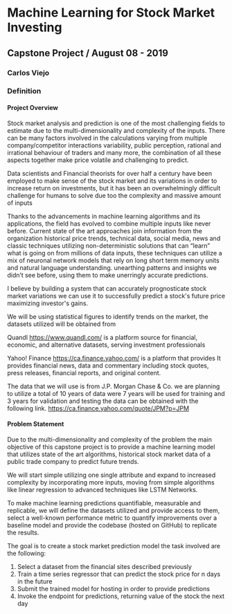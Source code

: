 # Machine Learning for Stock Market Investing
## Capstone Project / August 08 - 2019
### Carlos Viejo

### Definition
#### Project Overview
Stock market analysis and prediction is one of the most challenging fields to estimate due to the multi-dimensionality and complexity of the inputs. There can be many factors involved in the calculations varying from multiple company/competitor interactions variability, public perception, rational and irrational behaviour of traders and many more, the combination of all these aspects together make price volatile and challenging to predict.

Data scientists and Financial theorists for over half a century have been employed to make sense of the stock market and its variations in order to increase return on investments, but it has been an overwhelmingly difficult challenge for humans to solve due too  the complexity and massive amount of inputs

Thanks to the advancements in machine learning algorithms and its applications, the field has evolved to combine multiple inputs like never before. Current state of the art approaches join information from the organization historical price trends, technical data, social media, news and classic techniques utilizing non-deterministic solutions that can “learn” what is going on from millions of data inputs, these techniques can utilize a mix of neuronal network models that rely on long short term memory units and natural language understanding. unearthing patterns and insights we didn’t see before, using them to make unerringly accurate predictions.

I believe by building a system that can accurately prognosticate stock market variations we can use it to successfully predict a stock's future price maximizing investor's gains.

We will be using statistical figures to identify trends on the market, the datasets utilized will be obtained from 

Quandl 
https://www.quandl.com/ is a platform source for financial, economic, and alternative datasets, serving investment professionals 

Yahoo! Finance 
https://ca.finance.yahoo.com/ is a platform that provides  It provides financial news, data and commentary including stock quotes, press releases, financial reports, and original content.

The data that we will use is from J.P. Morgan Chase & Co.  we are planning to utilize a total of 10 years of data were 7 years will be used for training and 3 years for validation and testing
the data can be obtained with the following link. https://ca.finance.yahoo.com/quote/JPM?p=JPM

#### Problem Statement

Due to the multi-dimensionality and complexity of the problem the main objective of this capstone project is to provide a machine learning model that utilizes state of the art algorithms, historical stock market data of a public trade company to predict future trends. 

We will start simple utilizing one single attribute and expand to increased complexity by incorporating more inputs, moving from simple algorithms like linear regression to advanced techniques like LSTM Networks.  

To make machine learning predictions quantifiable, measurable and replicable, we will define the datasets utilized and provide access to them, select a well-known performance metric to quantify improvements over a baseline model and provide the codebase (hosted on GitHub) to replicate the results.

The goal is to create a stock market prediction model the task involved are the following:

1. Select a dataset from the financial sites described previously
2. Train a time series regressor that can predict the stock price for n days in the future
3. Submit the trained model for hosting in order to provide predictions
4. Invoke the endpoint for predictions, returning value of the stock the next day
